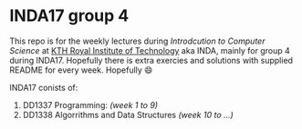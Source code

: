 # INDA17 group 4
This repo is for the weekly lectures during *Introdcution to Computer Science* at [KTH Royal Institute of Technology](https://www.kth.se/) aka INDA, mainly for group 4 during INDA17. 
Hopefully there is extra exercies and solutions with supplied README for every week. Hopefully :smile:

INDA17 conists of:
1. DD1337 Programming: *(week 1 to 9)*
2. DD1338 Algorrithms and Data Structures *(week 10 to ...)*

